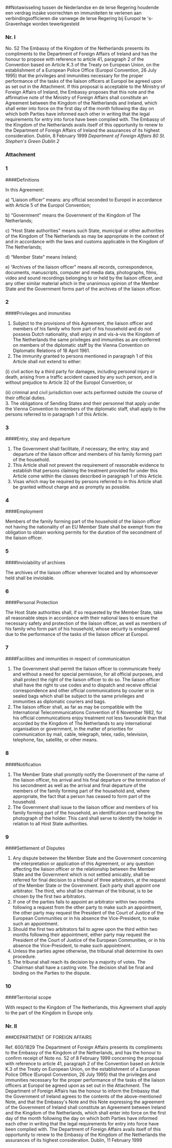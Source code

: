 <meta http-equiv='Content-Type' content='text/html; charset=utf-8' />

##Notawisseling tussen de Nederlandse en de Ierse Regering houdende een verdrag inzake voorrechten en immuniteiten te verlenen aan verbindingsofficieren die vanwege de Ierse Regering bij Europol te 's-Gravenhage worden tewerkgesteld

### Nr.  I  

No. 52  The Embassy of the Kingdom of the Netherlands presents its compliments to the Department of Foreign Affairs of Ireland and has the honour to propose with reference to article 41, paragraph 2 of the Convention based on Article K.3 of the Treaty on European Union, on the establishment of a European Police Office (Europol Convention, 26 July 1995) that the privileges and immunities necessary for the proper performance of the tasks of the liaison officers at Europol be agreed upon as set out in the Attachment. If this proposal is acceptable to the Ministry of Foreign Affairs of Ireland, the Embassy proposes that this note and the affirmative note of the Ministry of Foreign Affairs shall constitute an Agreement between the Kingdom of the Netherlands and Ireland, which shall enter into force on the first day of the month following the day on which both Parties have informed each other in writing that the legal requirements for entry into force have been complied with. The Embassy of the Kingdom of the Netherlands avails itself of this opportunity to renew to the Department of Foreign Affairs of Ireland the assurances of its highest consideration.  Dublin, 8 February 1999   *Department of Foreign Affairs*   *80 St. Stephen's Green*   *Dublin 2*    

### Attachment  

### 1  

####Definitions

In this Agreement: 

a) “Liaison officer" means: any official seconded to Europol in accordance with Article 5 of the Europol Convention;  

b) “Government" means the Government of the Kingdom of The Netherlands;  

c) “Host State authorities" means such State, municipal or other authorities of the Kingdom of The Netherlands as may be appropriate in the context of and in accordance with the laws and customs applicable in the Kingdom of The Netherlands;  

d) “Member State" means Ireland;  

e) “Archives of the liaison officer" means all records, correspondence, documents, manuscripts, computer and media data, photographs, films, video and sound recordings belonging to or held by the liaison officer, and any other similar material which in the unanimous opinion of the Member State and the Government forms part of the archives of the liaison officer.    

### 2  

####Privileges and immunities

1.  Subject to the provisions of this Agreement, the liaison officer and members of his family who form part of his household and do not possess Dutch nationality, shall enjoy in and vis-à-vis the Kingdom of The Netherlands the same privileges and immunities as are conferred on members of the diplomatic staff by the Vienna Convention on Diplomatic Relations of 18 April 1961.   
2.  The immunity granted to persons mentioned in paragraph 1 of this Article shall not extend to either: 

(i) civil action by a third party for damages, including personal injury or death, arising from a traffic accident caused by any such person, and is without prejudice to Article 32 of the Europol Convention; or  

(ii) criminal and civil jurisdiction over acts performed outside the course of their official duties.     
3.  The obligations of Sending States and their personnel that apply under the Vienna Convention to members of the diplomatic staff, shall apply to the persons referred to in paragraph 1 of this Article.   

### 3  

####Entry, stay and departure

1.  The Government shall facilitate, if necessary, the entry, stay and departure of the liaison officer and members of his family forming part of the household.   
2.  This Article shall not prevent the requirement of reasonable evidence to establish that persons claiming the treatment provided for under this Article come within the classes described in paragraph 1 of this Article.   
3.  Visas which may be required by persons referred to in this Article shall be granted without charge and as promptly as possible.   

### 4  

####Employment

Members of the family forming part of the household of the liaison officer not having the nationality of an EU Member State shall be exempt from the obligation to obtain working permits for the duration of the secondment of the liaison officer.  

### 5  

####Inviolability of archives

The archives of the liaison officer wherever located and by whomsoever held shall be inviolable.  

### 6  

####Personal Protection

The Host State authorities shall, if so requested by the Member State, take all reasonable steps in accordance with their national laws to ensure the necessary safety and protection of the liaison officer, as well as members of his family who form part of his household, whose security is endangered due to the performance of the tasks of the liaison officer at Europol.  

### 7  

####Facilities and immunities in respect of communication

1.  The Government shall permit the liaison officer to communicate freely and without a need for special permission, for all official purposes, and shall protect the right of the liaison officer to do so. The liaison officer shall have the right to use codes and to dispatch and receive official correspondence and other official communications by courier or in sealed bags which shall be subject to the same privileges and immunities as diplomatic couriers and bags.   
2.  The liaison officer shall, as far as may be compatible with the International Telecommunications Convention of 6 November 1982, for his official communications enjoy treatment not less favourable than that accorded by the Kingdom of The Netherlands to any international organisation or government, in the matter of priorities for communication by mail, cable, telegraph, telex, radio, television, telephone, fax, satellite, or other means.   

### 8  

####Notification

1.  The Member State shall promptly notify the Government of the name of the liaison officer, his arrival and his final departure or the termination of his secondment as well as the arrival and final departure of the members of the family forming part of the household and, where appropriate, the fact that a person has ceased to form part of the household.   
2.  The Government shall issue to the liaison officer and members of his family forming part of the household, an identification card bearing the photograph of the holder. This card shall serve to identify the holder in relation to all Host State authorities.   

### 9  

####Settlement of Disputes

1.  Any dispute between the Member State and the Government concerning the interpretation or application of this Agreement, or any question affecting the liaison officer or the relationship between the Member State and the Government which is not settled amicably, shall be referred for final decision to a tribunal of three arbitrators, at the request of the Member State or the Government. Each party shall appoint one arbitrator. The third, who shall be chairman of the tribunal, is to be chosen by the first two arbitrators.   
2.  If one of the parties fails to appoint an arbitrator within two months following a request from the other party to make such an appointment, the other party may request the President of the Court of Justice of the European Communities or in his absence the Vice-President, to make such an appointment.   
3.  Should the first two arbitrators fail to agree upon the third within two months following their appointment, either party may request the President of the Court of Justice of the European Communities, or in his absence the Vice-President, to make such appointment.   
4.  Unless the parties agree otherwise, the tribunal shall determine its own procedure.   
5.  The tribunal shall reach its decision by a majority of votes. The Chairman shall have a casting vote. The decision shall be final and binding on the Parties to the dispute.   

### 10  

####Territorial scope

With respect to the Kingdom of The Netherlands, this Agreement shall apply to the part of the Kingdom in Europe only.  

### Nr.  II  

###DEPARTMENT OF FOREIGN AFFAIRS

Ref. 600/1829  The Department of Foreign Affairs presents its compliments to the Embassy of the Kingdom of the Netherlands, and has the honour to confirm receipt of Note no. 52 of 8 February 1999 concerning the proposal with reference to article 41, paragraph 2 of the Convention based on Article K.3 of the Treaty on European Union, on the establishment of a European Police Office (Europol Convention, 26 July 1995) that the privileges and immunities necessary for the proper performance of the tasks of the liaison officers at Europol be agreed upon as set out in the Attachment. The Department of Foreign Affairs has the honour to inform the Embassy that the Government of Ireland agrees to the contents of the above-mentioned Note, and that the Embassy's Note and this Note expressing the agreement of the Government of Ireland shall constitute an Agreement between Ireland and the Kingdom of the Netherlands, which shall enter into force on the first day of the month following the day on which both Parties have informed each other in writing that the legal requirements for entry into force have been complied with. The Department of Foreign Affairs avails itself of this opportunity to renew to the Embassy of the Kingdom of the Netherlands the assurances of its highest consideration.  Dublin, 11 February 1999   
